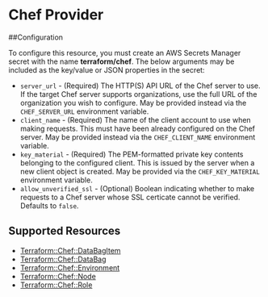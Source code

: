 # Chef Provider

##Configuration

To configure this resource, you must create an AWS Secrets Manager secret with the name **terraform/chef**. The below arguments may be included as the key/value or JSON properties in the secret:

* `server_url` - (Required) The HTTP(S) API URL of the Chef server to use. If
  the target Chef server supports organizations, use the full URL of the
  organization you wish to configure. May be provided instead via the
  ``CHEF_SERVER_URL`` environment variable.
* `client_name` - (Required) The name of the client account to use when making
  requests. This must have been already configured on the Chef server.
  May be provided instead via the ``CHEF_CLIENT_NAME`` environment variable.
* `key_material` - (Required) The PEM-formatted private key contents belonging to
  the configured client. This is issued by the server when a new client object
  is created. May be provided via the
  ``CHEF_KEY_MATERIAL`` environment variable.
* `allow_unverified_ssl` - (Optional) Boolean indicating whether to make
  requests to a Chef server whose SSL certicate cannot be verified. Defaults
  to ``false``.


## Supported Resources

* [Terraform::Chef::DataBagItem](docs/providers/chef/DataBagItem.md)
* [Terraform::Chef::DataBag](docs/providers/chef/DataBag.md)
* [Terraform::Chef::Environment](docs/providers/chef/Environment.md)
* [Terraform::Chef::Node](docs/providers/chef/Node.md)
* [Terraform::Chef::Role](docs/providers/chef/Role.md)